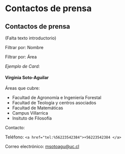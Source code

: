 # Contactos de prensa

## Contactos de prensa

\(Falta texto introductorio\)

Filtrar por: Nombre

Filtrar por: Área

_Ejemplo de Card:_

#### Virginia Soto-Aguilar

Áreas que cubre:

* Facultad de Agronomía e Ingeniería Forestal
* Facultad de Teología y centros asociados
* Facultad de Matemáticas
* Campus Villarrica
* Insituto de Filosofía

Contacto:

Teléfono: `<a href="tel:%56223542384">+56223542384 </a>`

Correo electrónico: msotoagu@uc.cl

